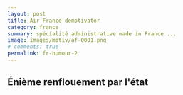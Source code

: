```yaml
---
layout: post
title: Air France demotivator
category: france
summary: spécialité administrative made in France ... 
image: images/motiv/af-0001.png
# comments: true
permalink: fr-humour-2
---
```


## Énième renflouement par l'état 

